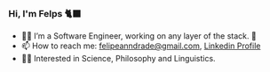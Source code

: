 ### Hi, I'm Felps 🐈‍⬛

- 👨‍💻 I’m a Software Engineer, working on any layer of the stack. 🤭
- 📫 How to reach me: felipeanndrade@gmail.com, [Linkedin Profile](https://www.linkedin.com/in/felpsisonfire/)
- 🧑‍🚀 Interested in Science, Philosophy and Linguistics.

